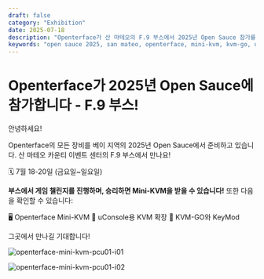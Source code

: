 ```yaml
---
draft: false
category: "Exhibition"
date: 2025-07-18
description: "Openterface가 산 마테오의 F.9 부스에서 2025년 Open Sauce 참가를 발표하며, 게임 챌린지 우승자가 Mini-KVM을 획득할 수 있습니다."
keywords: "open sauce 2025, san mateo, openterface, mini-kvm, kvm-go, uconsole, game challenge, booth f9, techxartisan"
---
```


# Openterface가 2025년 Open Sauce에 참가합니다 - F.9 부스!

안녕하세요!

Openterface의 모든 장비를 베이 지역의 2025년 Open Sauce에서 준비하고 있습니다. 산 마테오 카운티 이벤트 센터의 F.9 부스에서 만나요!

🗓️ 7월 18-20일 (금요일~일요일)

**부스에서 게임 챌린지를 진행하며, 승리하면 Mini-KVM을 받을 수 있습니다!** 또한 다음을 확인할 수 있습니다:

🖥️ Openterface Mini-KVM
🧩 uConsole용 KVM 확장
🚀 KVM-GO와 KeyMod

그곳에서 만나길 기대합니다!

![openterface-mini-kvm-pcu01-i01](https://www.crowdsupply.com/img/5364/7e309d7c-e594-480e-9e41-1a4f91aa5364/openterface-mini-kvm-pcu01-i01_jpg_gallery-lg.jpg)

![openterface-mini-kvm-pcu01-i02](https://www.crowdsupply.com/img/d04f/0df6204b-96c7-4786-b1e7-eb082415d04f/openterface-mini-kvm-pcu01-i02_jpg_gallery-lg.jpg)

